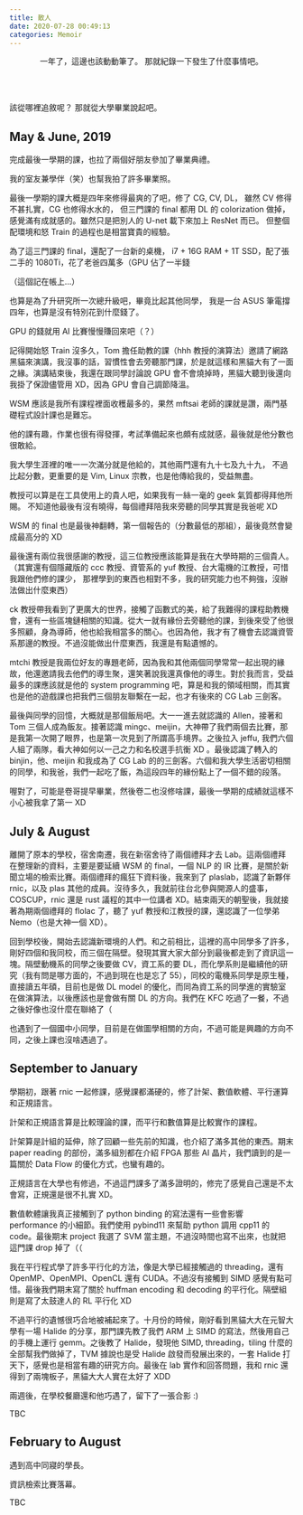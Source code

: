 ```yaml
---
title: 散人
date: 2020-07-28 00:49:13
categories: Memoir
---
```


<center>
一年了，這邊也該動動筆了。
那就紀錄一下發生了什麼事情吧。
</center>

<!-- more -->

<br><br>

該從哪裡追敘呢？
那就從大學畢業說起吧。

## May & June, 2019

完成最後一學期的課，也拉了兩個好朋友參加了畢業典禮。

我的室友兼學伴（笑）也幫我拍了許多畢業照。

最後一學期的課大概是四年來修得最爽的了吧，修了 CG, CV, DL，
雖然 CV 修得不甚扎實，CG 也修得水水的，
但三門課的 final 都用 DL 的 colorization 做掉，
感覺滿有成就感的。雖然只是把別人的 U-net 載下來加上 ResNet 而已。
但整個配環境和怒 Train 的過程也是相當寶貴的經驗。

為了這三門課的 final，還配了一台新的桌機，
i7 + 16G RAM + 1T SSD，配了張二手的 1080Ti，花了老爸四萬多（GPU 佔了一半錢

（這個記在帳上...）

也算是為了升研究所一次總升級吧，畢竟比起其他同學，
我是一台 ASUS 筆電撐四年，也算是沒有特別花到什麼錢了。

GPU 的錢就用 AI 比賽慢慢賺回來吧（？）

記得開始怒 Train 沒多久，Tom 擔任助教的課（hhh 教授的演算法）邀請了網路黑貓來演講，我沒事的話，習慣性會去旁聽那門課，於是就這樣和黑貓大有了一面之緣。演講結束後，我還在跟同學討論說 GPU 會不會燒掉時，黑貓大聽到後還向我掛了保證儘管用 XD，因為 GPU 會自己調節降溫。

WSM 應該是我所有課程裡面收穫最多的，果然 mftsai 老師的課就是讚，兩門基礎程式設計課也是難忘。

他的課有趣，作業也很有得發揮，考試準備起來也頗有成就感，最後就是他分數也很敢給。

我大學生涯裡的唯一一次滿分就是他給的，其他兩門還有九十七及九十九，
不過比起分數，更重要的是 Vim, Linux 宗教，也是他傳給我的，受益無盡。

教授可以算是在工具使用上的貴人吧，如果我有一絲一毫的 geek 氣質都得拜他所賜。
不知道他最後有沒有曉得，每個禮拜陪我來旁聽的同學其實是我爸呢 XD

WSM 的 final 也是最後神翻轉，第一個報告的（分數最低的那組），最後竟然會變成最高分的 XD

最後還有兩位我很感謝的教授，這三位教授應該能算是我在大學時期的三個貴人。
（其實還有個隱藏版的 ccc 教授、資管系的 yuf 教授、台大電機的江教授，可惜我跟他們修的課少，
那裡學到的東西也相對不多，我的研究能力也不夠強，沒辦法做出什麼東西）

ck 教授帶我看到了更廣大的世界，接觸了函數式的美，給了我難得的課程助教機會，還有一些區塊鏈相關的知識。從大一就有緣份去旁聽他的課，到後來受了他很多照顧，身為導師，他也給我相當多的關心。也因為他，我才有了機會去認識資管系那邊的教授。不過沒能做出什麼東西，我還是有點遺憾的。

mtchi 教授是我兩位好友的專題老師，因為我和其他兩個同學常常一起出現的緣故，他還邀請我去他們的導生聚，還笑著說我還真像他的導生。對於我而言，受益最多的課應該就是他的 system programming 吧，算是和我的領域相關，而其實也是他的遊戲課也把我們三個朋友聯繫在一起，也才有後來的 CG Lab 三劍客。

最後與同學的回憶，大概就是那個飯局吧。大一一進去就認識的 Allen，接著和 Tom 三個人成為飯友。接著認識 mingc、meijin，大神帶了我們兩個去比賽，那是我第一次開了眼界，也是第一次見到了所謂高手境界。之後拉入 jeffu, 我們六個人組了兩隊，看大神如何以一己之力和名校選手抗衡 XD 。最後認識了轉入的 binjin，他、meijin 和我成為了 CG Lab 的的三劍客。六個和我大學生活密切相關的同學，和我爸，我們一起吃了飯，為這段四年的緣份點上了一個不錯的段落。

喔對了，可能是卷哥提早畢業，然後卷二也沒修啥課，最後一學期的成績就這樣不小心被我拿了第一 XD

## July & August

離開了原本的學校，宿舍南遷，我在新宿舍待了兩個禮拜才去 Lab。這兩個禮拜在整理新的資料，主要是要延續 WSM 的 final，一個 NLP 的 IR 比賽，是關於新聞立場的檢索比賽。兩個禮拜的瘋狂下資料後，我來到了 plaslab，認識了新夥伴 rnic，以及 plas 其他的成員。沒待多久，我就前往台北參與開源人的盛事，COSCUP，rnic 還是 rust 議程的其中一位講者 XD。結束兩天的朝聖後，我就接著為期兩個禮拜的 flolac 了，聽了 yuf 教授和江教授的課，還認識了一位學弟 Nemo（也是大神一個 XD）。

回到學校後，開始去認識新環境的人們。和之前相比，這裡的高中同學多了許多，剛好四個和我同校，而三個在隔壁。發現其實大家大部分到最後都走到了資訊這一塊。隔壁動機系的同學之後要做 CV，資工系的要 DL，而化學系則是繼續他的研究（我有問是哪方面的，不過到現在也是忘了 55），同校的電機系同學是原生種，直接讀五年碩，目前也是做 DL model 的優化，而同為資工系的同學進的實驗室在做演算法，以後應該也是會做有關 DL 的方向。我們在 KFC 吃過了一餐，不過之後好像也沒什麼在聯絡了（

也遇到了一個國中小同學，目前是在做圖學相關的方向，不過可能是興趣的方向不同，之後上課也沒啥遇過了。

## September to January

學期初，跟著 rnic 一起修課，感覺課都滿硬的，修了計架、數值軟體、平行運算和正規語言。

計架和正規語言算是比較理論的課，而平行和數值算是比較實作的課程。

計架算是計組的延伸，除了回顧一些先前的知識，也介紹了滿多其他的東西。期末 paper reading 的部份，滿多組別都在介紹 FPGA 那些 AI 晶片，我們讀到的是一篇關於 Data Flow 的優化方式，也蠻有趣的。

正規語言在大學也有修過，不過這門課多了滿多證明的，修完了感覺自己還是不太會寫，正規還是很不扎實 XD。

數值軟體讓我真正接觸到了 python binding 的寫法還有一些會影響 performance 的小細節。我們使用 pybind11 來幫助 python 調用 cpp11 的 code。最後期末 project 我選了 SVM 當主題，不過沒時間也寫不出來，也就把這門課 drop 掉了（（

我在平行程式學了許多平行化的方法，像是大學已經接觸過的 threading，還有 OpenMP、OpenMPI、OpenCL 還有 CUDA。不過沒有接觸到 SIMD 感覺有點可惜。最後我們期末寫了關於 huffman encoding 和 decoding 的平行化。隔壁組則是寫了太鼓達人的 RL 平行化 XD

不過平行的遺憾很巧合地被補起來了。十月份的時候，剛好看到黑貓大大在元智大學有一場 Halide 的分享，那門課先教了我們 ARM 上 SIMD 的寫法，然後用自己的手機上運行 gemm。之後教了 Halide，發現他 SIMD, threading，tiling 什麼的全部幫我們做掉了，TVM 據說也是受 Halide 啟發而發展出來的，一套 Halide 打天下，感覺也是相當有趣的研究方向。最後在 lab 實作和回答問題，我和 rnic 還得到了兩塊板子，黑貓大大人實在太好了 XDD

兩週後，在學校餐廳還和他巧遇了，留下了一張合影 :)

TBC

## February to August

遇到高中同寢的學長。

資訊檢索比賽落幕。

TBC
